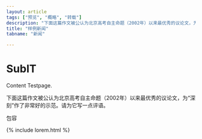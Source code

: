 ```yaml
---
layout: article
tags: ["预览", "概略", "转载"]
description: "下面这篇作文被公认为北京高考自主命题（2002年）以来最优秀的议论文，为“深刻”作了非常好的示范。请为它写2W字评语。"
title: "样例新闻"
tabname: "新闻"

---
```

# SubIT

Content Testpage.

下面这篇作文被公认为北京高考自主命题（2002年）以来最优秀的议论文，为“深刻”作了非常好的示范。请为它写一点评语。

<p centered>包容</p>

{% include lorem.html %}